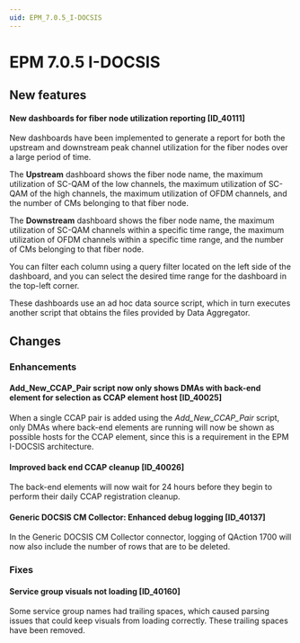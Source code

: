 ```yaml
---
uid: EPM_7.0.5_I-DOCSIS
---
```


# EPM 7.0.5 I-DOCSIS

## New features

#### New dashboards for fiber node utilization reporting [ID_40111]

New dashboards have been implemented to generate a report for both the upstream and downstream peak channel utilization for the fiber nodes over a large period of time.

The **Upstream** dashboard shows the fiber node name, the maximum utilization of SC-QAM of the low channels, the maximum utilization of SC-QAM  of the high channels, the maximum utilization of OFDM channels, and the number of CMs belonging to that fiber node.

The **Downstream** dashboard shows the fiber node name, the maximum utilization of SC-QAM channels within a specific time range, the maximum utilization of OFDM channels within a specific time range, and the number of CMs belonging to that fiber node.

You can filter each column using a query filter located on the left side of the dashboard, and you can select the desired time range for the dashboard in the top-left corner.

These dashboards use an ad hoc data source script, which in turn executes another script that obtains the files provided by Data Aggregator.

## Changes

### Enhancements

#### Add_New_CCAP_Pair script now only shows DMAs with back-end element for selection as CCAP element host [ID_40025]

When a single CCAP pair is added using the *Add_New_CCAP_Pair* script, only DMAs where back-end elements are running will now be shown as possible hosts for the CCAP element, since this is a requirement in the EPM I-DOCSIS architecture.

#### Improved back end CCAP cleanup [ID_40026]

The back-end elements will now wait for 24 hours before they begin to perform their daily CCAP registration cleanup.

#### Generic DOCSIS CM Collector: Enhanced debug logging [ID_40137]

In the Generic DOCSIS CM Collector connector, logging of QAction 1700 will now also include the number of rows that are to be deleted.

### Fixes

#### Service group visuals not loading [ID_40160]

Some service group names had trailing spaces, which caused parsing issues that could keep visuals from loading correctly. These trailing spaces have been removed.
